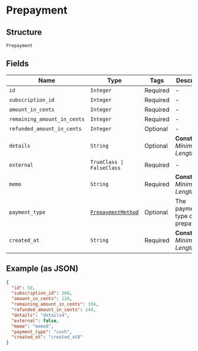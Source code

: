 
# Prepayment

## Structure

`Prepayment`

## Fields

| Name | Type | Tags | Description |
|  --- | --- | --- | --- |
| `id` | `Integer` | Required | - |
| `subscription_id` | `Integer` | Required | - |
| `amount_in_cents` | `Integer` | Required | - |
| `remaining_amount_in_cents` | `Integer` | Required | - |
| `refunded_amount_in_cents` | `Integer` | Optional | - |
| `details` | `String` | Optional | **Constraints**: *Minimum Length*: `1` |
| `external` | `TrueClass \| FalseClass` | Required | - |
| `memo` | `String` | Required | **Constraints**: *Minimum Length*: `1` |
| `payment_type` | [`PrepaymentMethod`](../../doc/models/prepayment-method.md) | Optional | The payment type of the prepayment. |
| `created_at` | `String` | Required | **Constraints**: *Minimum Length*: `1` |

## Example (as JSON)

```json
{
  "id": 50,
  "subscription_id": 160,
  "amount_in_cents": 120,
  "remaining_amount_in_cents": 194,
  "refunded_amount_in_cents": 144,
  "details": "details4",
  "external": false,
  "memo": "memo8",
  "payment_type": "cash",
  "created_at": "created_at8"
}
```

